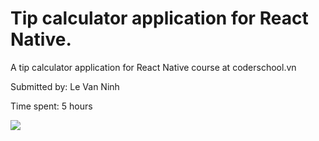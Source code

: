 # Tip calculator application for React Native.

A tip calculator application for React Native course at coderschool.vn

Submitted by: Le Van Ninh

Time spent: 5 hours

<img src="https://raw.githubusercontent.com/gitvani/TipCalculator/master/tips.gif">
